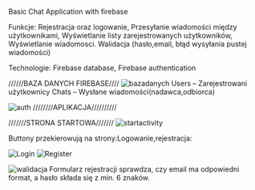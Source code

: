 Basic Chat Application with firebase




Funkcje: 
Rejestracja oraz logowanie,
Przesyłanie wiadomości między użytkownikami,
Wyświetlanie listy zarejestrowanych użytkowników,
Wyświetlanie wiadomosci.
Walidacja (hasło,email, błąd wysyłania pustej wiadomości)


Technologie:
Firebase database, 
Firebase authentication 

//////BAZA DANYCH FIREBASE////
![bazadanych](https://user-images.githubusercontent.com/73189357/115951701-6c366380-a4e2-11eb-8b28-b55ae53c7155.png)
Users – Zarejestrowani użytkownicy
Chats – Wysłane wiadomości(nadawca,odbiorca)

![auth](https://user-images.githubusercontent.com/73189357/115951727-a142b600-a4e2-11eb-8588-84a644796344.png)
////////APLIKACJA//////////





///////STRONA STARTOWA///////
![startactivity](https://user-images.githubusercontent.com/73189357/115951670-38f3d480-a4e2-11eb-93cc-0423bc9ac57a.png)


Buttony przekierowują na strony:Logowanie,rejestracja:

![Login](https://user-images.githubusercontent.com/73189357/115951652-1c579c80-a4e2-11eb-990c-eefd433f81ae.png)
![Register](https://user-images.githubusercontent.com/73189357/115951663-2da0a900-a4e2-11eb-8d7b-95f50b7ac157.png)


![walidacja](https://user-images.githubusercontent.com/73189357/115951775-dc44e980-a4e2-11eb-930b-ff68ae10fccb.png)
Formularz rejestracji sprawdza, czy email ma odpowiedni format, a hasło składa się z min. 6 znaków.



